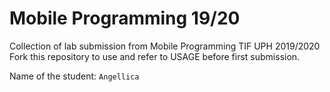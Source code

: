 # Mobile Programming 19/20
Collection of lab submission from Mobile Programming TIF UPH 2019/2020
Fork this repository to use and refer to USAGE before first submission.

Name of the student: `Angellica`
